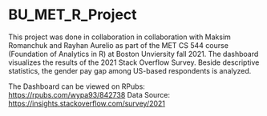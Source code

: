 # BU_MET_R_Project

This project was done in collaboration in collaboration with Maksim Romanchuk and Rayhan Aurelio as part of the MET CS 544 course (Foundation of Analytics in R) at Boston Unviersity fall 2021. The dashboard visualizes the results of the 2021 Stack Overflow Survey. Beside descriptive statistics, the gender pay gap among US-based respondents is analyzed.

The Dashboard can be viewed on RPubs: https://rpubs.com/wypa93/842738
Data Source: https://insights.stackoverflow.com/survey/2021
